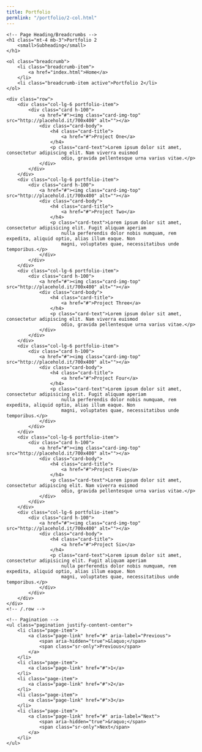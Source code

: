 ```yaml
---
title: Portfolio
permlink: "/portfolio/2-col.html"
---
```

<div class="container">

    <!-- Page Heading/Breadcrumbs -->
    <h1 class="mt-4 mb-3">Portfolio 2
        <small>Subheading</small>
    </h1>

    <ol class="breadcrumb">
        <li class="breadcrumb-item">
            <a href="index.html">Home</a>
        </li>
        <li class="breadcrumb-item active">Portfolio 2</li>
    </ol>

    <div class="row">
        <div class="col-lg-6 portfolio-item">
            <div class="card h-100">
                <a href="#"><img class="card-img-top" src="http://placehold.it/700x400" alt=""></a>
                <div class="card-body">
                    <h4 class="card-title">
                        <a href="#">Project One</a>
                    </h4>
                    <p class="card-text">Lorem ipsum dolor sit amet, consectetur adipiscing elit. Nam viverra euismod
                        odio, gravida pellentesque urna varius vitae.</p>
                </div>
            </div>
        </div>
        <div class="col-lg-6 portfolio-item">
            <div class="card h-100">
                <a href="#"><img class="card-img-top" src="http://placehold.it/700x400" alt=""></a>
                <div class="card-body">
                    <h4 class="card-title">
                        <a href="#">Project Two</a>
                    </h4>
                    <p class="card-text">Lorem ipsum dolor sit amet, consectetur adipisicing elit. Fugit aliquam aperiam
                        nulla perferendis dolor nobis numquam, rem expedita, aliquid optio, alias illum eaque. Non
                        magni, voluptates quae, necessitatibus unde temporibus.</p>
                </div>
            </div>
        </div>
        <div class="col-lg-6 portfolio-item">
            <div class="card h-100">
                <a href="#"><img class="card-img-top" src="http://placehold.it/700x400" alt=""></a>
                <div class="card-body">
                    <h4 class="card-title">
                        <a href="#">Project Three</a>
                    </h4>
                    <p class="card-text">Lorem ipsum dolor sit amet, consectetur adipiscing elit. Nam viverra euismod
                        odio, gravida pellentesque urna varius vitae.</p>
                </div>
            </div>
        </div>
        <div class="col-lg-6 portfolio-item">
            <div class="card h-100">
                <a href="#"><img class="card-img-top" src="http://placehold.it/700x400" alt=""></a>
                <div class="card-body">
                    <h4 class="card-title">
                        <a href="#">Project Four</a>
                    </h4>
                    <p class="card-text">Lorem ipsum dolor sit amet, consectetur adipisicing elit. Fugit aliquam aperiam
                        nulla perferendis dolor nobis numquam, rem expedita, aliquid optio, alias illum eaque. Non
                        magni, voluptates quae, necessitatibus unde temporibus.</p>
                </div>
            </div>
        </div>
        <div class="col-lg-6 portfolio-item">
            <div class="card h-100">
                <a href="#"><img class="card-img-top" src="http://placehold.it/700x400" alt=""></a>
                <div class="card-body">
                    <h4 class="card-title">
                        <a href="#">Project Five</a>
                    </h4>
                    <p class="card-text">Lorem ipsum dolor sit amet, consectetur adipiscing elit. Nam viverra euismod
                        odio, gravida pellentesque urna varius vitae.</p>
                </div>
            </div>
        </div>
        <div class="col-lg-6 portfolio-item">
            <div class="card h-100">
                <a href="#"><img class="card-img-top" src="http://placehold.it/700x400" alt=""></a>
                <div class="card-body">
                    <h4 class="card-title">
                        <a href="#">Project Six</a>
                    </h4>
                    <p class="card-text">Lorem ipsum dolor sit amet, consectetur adipisicing elit. Fugit aliquam aperiam
                        nulla perferendis dolor nobis numquam, rem expedita, aliquid optio, alias illum eaque. Non
                        magni, voluptates quae, necessitatibus unde temporibus.</p>
                </div>
            </div>
        </div>
    </div>
    <!-- /.row -->

    <!-- Pagination -->
    <ul class="pagination justify-content-center">
        <li class="page-item">
            <a class="page-link" href="#" aria-label="Previous">
                <span aria-hidden="true">&laquo;</span>
                <span class="sr-only">Previous</span>
            </a>
        </li>
        <li class="page-item">
            <a class="page-link" href="#">1</a>
        </li>
        <li class="page-item">
            <a class="page-link" href="#">2</a>
        </li>
        <li class="page-item">
            <a class="page-link" href="#">3</a>
        </li>
        <li class="page-item">
            <a class="page-link" href="#" aria-label="Next">
                <span aria-hidden="true">&raquo;</span>
                <span class="sr-only">Next</span>
            </a>
        </li>
    </ul>

</div>